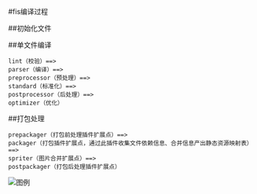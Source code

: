 #fis编译过程

##初始化文件

##单文件编译

	lint（校验）==> 
	parser（编译）==> 
	preprocessor（预处理）==> 
	standard（标准化）==> 
	postprocessor（后处理）==> 
	optimizer（优化）

##打包处理

	prepackager（打包前处理插件扩展点）==>
	packager（打包插件扩展点，通过此插件收集文件依赖信息、合并信息产出静态资源映射表）==>
	spriter（图片合并扩展点）==>
	postpackager（打包后处理插件扩展点）
	
![图例](https://raw.githubusercontent.com/fex-team/fis3/master/doc/docs/api/img/fis-compile-flow.png)
	
